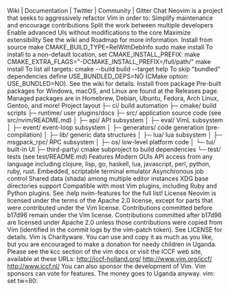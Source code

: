 Wiki | Documentation | Twitter | Community | Gitter Chat Neovim is a project that seeks to aggressively refactor Vim in order to: Simplify maintenance and encourage contributions Split the work between multiple developers Enable advanced UIs without modifications to the core Maximize extensibility See the wiki and Roadmap for more information. Install from source make CMAKE_BUILD_TYPE=RelWithDebInfo sudo make install To install to a non-default location, set CMAKE_INSTALL_PREFIX: make CMAKE_EXTRA_FLAGS="-DCMAKE_INSTALL_PREFIX=/full/path/" make install To list all targets: cmake --build build --target help To skip "bundled" dependencies define USE_BUNDLED_DEPS=NO (CMake option: USE_BUNDLED=NO). See the wiki for details. Install from package Pre-built packages for Windows, macOS, and Linux are found at the Releases page. Managed packages are in Homebrew, Debian, Ubuntu, Fedora, Arch Linux, Gentoo, and more! Project layout ├─ ci/ build automation ├─ cmake/ build scripts ├─ runtime/ user plugins/docs ├─ src/ application source code (see src/nvim/README.md) │ ├─ api/ API subsystem │ ├─ eval/ VimL subsystem │ ├─ event/ event-loop subsystem │ ├─ generators/ code generation (pre-compilation) │ ├─ lib/ generic data structures │ ├─ lua/ lua subsystem │ ├─ msgpack_rpc/ RPC subsystem │ ├─ os/ low-level platform code │ └─ tui/ built-in UI ├─ third-party/ cmake subproject to build dependencies └─ test/ tests (see test/README.md) Features Modern GUIs API access from any language including clojure, lisp, go, haskell, lua, javascript, perl, python, ruby, rust. Embedded, scriptable terminal emulator Asynchronous job control Shared data (shada) among multiple editor instances XDG base directories support Compatible with most Vim plugins, including Ruby and Python plugins. See :help nvim-features for the full list! License Neovim is licensed under the terms of the Apache 2.0 license, except for parts that were contributed under the Vim license. Contributions committed before b17d96 remain under the Vim license. Contributions committed after b17d96 are licensed under Apache 2.0 unless those contributions were copied from Vim (identified in the commit logs by the vim-patch token). See LICENSE for details. Vim is Charityware. You can use and copy it as much as you like, but you are encouraged to make a donation for needy children in Uganda. Please see the kcc section of the vim docs or visit the ICCF web site, available at these URLs: http://iccf-holland.org/ http://www.vim.org/iccf/ http://www.iccf.nl/ You can also sponsor the development of Vim. Vim sponsors can vote for features. The money goes to Uganda anyway. vim: set tw=80:
